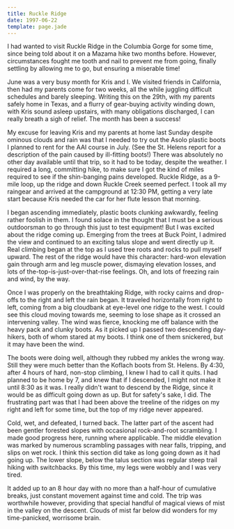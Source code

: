 ```yaml
---
title: Ruckle Ridge
date: 1997-06-22
template: page.jade
---
```


I had wanted to visit Ruckle Ridge in the Columbia Gorge for some
time, since being told about it on a Mazama hike two months
before. However, circumstances fought me tooth and nail to prevent me
from going, finally settling by allowing me to go, but ensuring a
miserable time!



June was a very busy month for Kris and I. We visited friends in
California, then had my parents come for two weeks, all the while
juggling difficult schedules and barely sleeping. Writing this on the
29th, with my parents safely home in Texas, and a flurry of
gear-buying activity winding down, with Kris sound asleep upstairs,
with many obligations discharged, I can really breath a sigh of
relief. The month has been a success!



My excuse for leaving Kris and my parents at home last Sunday despite
ominous clouds and rain was that I needed to try out the Asolo plastic
boots I planned to rent for the AAI course in July. (See the
St. Helens report for a description of the pain caused by ill-fitting
boots!) There was absolutely no other day available until that trip,
so it had to be today, despite the weather. I required a long,
committing hike, to make sure I got the kind of miles required to see
if the shin-banging pains developed. Ruckle Ridge, as a 9-mile loop,
up the ridge and down Ruckle Creek seemed perfect. I took all my
raingear and arrived at the campground at 12:30 PM, getting a very
late start because Kris needed the car for her flute lesson that
morning.



I began ascending immediately, plastic boots clunking awkwardly,
feeling rather foolish in them. I found solace in the thought that I
must be a serious outdoorsman to go through this just to test
equipment! But I was excited about the ridge coming up. Emerging from
the trees at Buck Point, I admired the view and continued to an
exciting talus slope and went directly up it. Real climbing began at
the top as I used tree roots and rocks to pull myself upward. The rest
of the ridge would have this character: hard-won elevation gain
through arm and leg muscle power, dismaying elevation losses, and lots
of the-top-is-just-over-that-rise feelings. Oh, and lots of freezing
rain and wind, by the way.



Once I was properly on the breathtaking Ridge, with rocky cairns and
drop-offs to the right and left the rain began. It traveled
horizontally from right to left, coming from a big cloudbank at
eye-level one ridge to the west. I could see this cloud moving towards
me, seeming to lose shape as it crossed an intervening valley. The
wind was fierce, knocking me off balance with the heavy pack and
clunky boots. As it picked up I passed two descending day-hikers, both
of whom stared at my boots. I think one of them snickered, but it may
have been the wind.



The boots were doing well, although they rubbed my ankles the wrong
way. Still they were much better than the Koflach boots from
St. Helens. By 4:30, after 4 hours of hard, non-stop climbing, I knew
I had to call it quits. I had planned to be home by 7, and knew that
if I descended, I might not make it until 8:30 as it was. I really
didn't want to descend by the Ridge, since it would be as difficult
going down as up.  But for safety's sake, I did. The frustrating part
was that I had been above the treeline of the ridges on my right and
left for some time, but the top of my ridge never appeared.



Cold, wet, and defeated, I turned back. The latter part of the ascent
had been gentler forested slopes with occasional rock-and-root
scrambling. I made good progress here, running where applicable. The
middle elevation was marked by numerous scrambling passages with near
falls, tripping, and slips on wet rock. I think this section did take
as long going down as it had going up. The lower slope, below the
talus section was regular steep trail hiking with switchbacks. By this
time, my legs were wobbly and I was very tired.



It added up to an 8 hour day with no more than a half-hour of
cumulative breaks, just constant movement against time and cold. The
trip was worthwhile however, providing that special handful of magical
views of mist in the valley on the descent.  Clouds of mist far below
did wonders for my time-panicked, worrisome brain.



